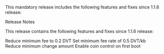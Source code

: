 This mandatory release includes the following features and fixes since 1.1.6 release:

Release Notes

This release contains the following features and fixes since 1.1.6 release:

Reduce minimum fee to 0.2 DVT
Set minimum fee rate of 0.5 DVT/kb
Reduce minimum change amount
Enable coin control on first boot



